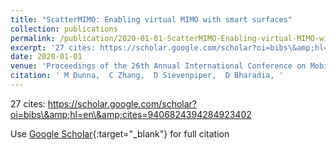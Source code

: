 ```yaml
---
title: "ScatterMIMO: Enabling virtual MIMO with smart surfaces"
collection: publications
permalink: /publication/2020-01-01-ScatterMIMO-Enabling-virtual-MIMO-with-smart-surfaces
excerpt: '27 cites: https://scholar.google.com/scholar?oi=bibs\&amp;hl=en\&amp;cites=9406824394284923402'
date: 2020-01-01
venue: 'Proceedings of the 26th Annual International Conference on Mobile Computing'
citation: ' M Dunna,  C Zhang,  D Sievenpiper,  D Bharadia, '
---
```

27 cites: https://scholar.google.com/scholar?oi=bibs\&amp;hl=en\&amp;cites=9406824394284923402

Use [Google Scholar](https://scholar.google.com/scholar?q=ScatterMIMO:+Enabling+virtual+MIMO+with+smart+surfaces){:target="_blank"} for full citation